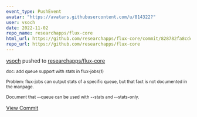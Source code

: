 ```yaml
---
event_type: PushEvent
avatar: "https://avatars.githubusercontent.com/u/814322?"
user: vsoch
date: 2022-11-02
repo_name: researchapps/flux-core
html_url: https://github.com/researchapps/flux-core/commit/828782fa8cdc7cfc089b9362bf69e3bbbcc2b87e
repo_url: https://github.com/researchapps/flux-core
---
```


<a href='https://github.com/vsoch' target='_blank'>vsoch</a> pushed to <a href='https://github.com/researchapps/flux-core' target='_blank'>researchapps/flux-core</a>

<small>doc: add queue support with stats in flux-jobs(1)

Problem: flux-jobs can output stats of a specific queue, but that fact
is not documented in the manpage.

Document that --queue can be used with --stats and --stats-only.</small>

<a href='https://github.com/researchapps/flux-core/commit/828782fa8cdc7cfc089b9362bf69e3bbbcc2b87e' target='_blank'>View Commit</a>